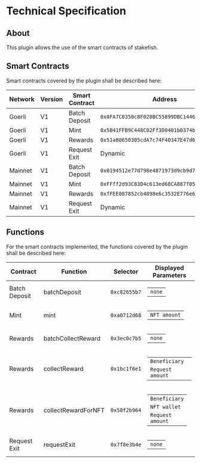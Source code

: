 # Technical Specification

## About

This plugin allows the use of the smart contracts of stakefish.

## Smart Contracts

Smart contracts covered by the plugin shall be described here:

| Network | Version | Smart Contract | Address                                      |
| ------- | ------- | -------------- | -------------------------------------------- |
| Goerli  | V1      | Batch Deposit  | `0x0FA7C8350c8F028BC55899DBC1446eCD342958fE` |
| Goerli  | V1      | Mint           | `0x5B41FFB9C448C02Ff3D0401b0374b67EFcB73C7E` |
| Goerli  | V1      | Rewards        | `0x51a80650305cdA7c74F40347E47d6e318a91dE9F` |
| Goerli  | V1      | Request Exit   | Dynamic                                      |
| Mainnet | V1      | Batch Deposit  | `0x0194512e77d798e4871973d9cb9d7ddfc0ffd801` |
| Mainnet | V1      | Mint           | `0xFFff2d93C83D4c613ed68CA887f057651135e089` |
| Mainnet | V1      | Rewards        | `0xfFEE087852cb4898e6c3532E776e68BC68b1143B` |
| Mainnet | V1      | Request Exit   | Dynamic                                      |

## Functions

For the smart contracts implemented, the functions covered by the plugin shall be described here:

| Contract      | Function            | Selector     | Displayed Parameters                                                                                                                                               |
| ------------- | ------------------- | ------------ | ------------------------------------------------------------------------------------------------------------------------------------------------------------------ |
| Batch Deposit | batchDeposit        | `0xc82655b7` | <table><tbody> <tr><td><code>none</code></td></tr> </tbody></table>                                                                                                |
| Mint          | mint                | `0xa0712d68` | <table><tbody> <tr><td><code>NFT amount</code></td></tr> </tbody></table>                                                                                          |
| Rewards       | batchCollectReward  | `0x3ec0c7b5` | <table><tbody> <tr><td><code>none</code></td></tr> </tbody></table>                                                                                                |
| Rewards       | collectReward       | `0x1bc1f6e1` | <table><tbody> <tr><td><code>Beneficiary</code></td></tr> <tr><td><code>Request amount</code></td></tr> </tbody></table>                                           |
| Rewards       | collectRewardForNFT | `0x58f2b964` | <table><tbody> <tr><td><code>Beneficiary</code></td></tr> <tr><td><code>NFT wallet</code></td></tr> <tr><td><code>Request amount</code></td></tr> </tbody></table> |
| Request Exit  | requestExit         | `0x7f8e3b4e` | <table><tbody> <tr><td><code>none</code></td></tr> </tbody></table>                                                                                                |
